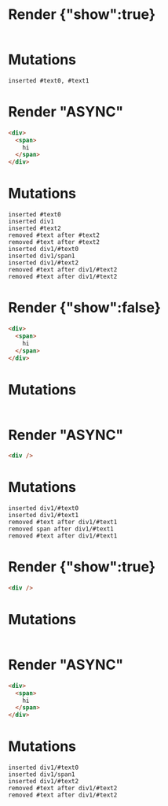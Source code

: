 # Render {"show":true}
```html

```

# Mutations
```
inserted #text0, #text1
```


# Render "ASYNC"
```html
<div>
  <span>
    hi
  </span>
</div>
```

# Mutations
```
inserted #text0
inserted div1
inserted #text2
removed #text after #text2
removed #text after #text2
inserted div1/#text0
inserted div1/span1
inserted div1/#text2
removed #text after div1/#text2
removed #text after div1/#text2
```


# Render {"show":false}
```html
<div>
  <span>
    hi
  </span>
</div>
```

# Mutations
```

```


# Render "ASYNC"
```html
<div />
```

# Mutations
```
inserted div1/#text0
inserted div1/#text1
removed #text after div1/#text1
removed span after div1/#text1
removed #text after div1/#text1
```


# Render {"show":true}
```html
<div />
```

# Mutations
```

```


# Render "ASYNC"
```html
<div>
  <span>
    hi
  </span>
</div>
```

# Mutations
```
inserted div1/#text0
inserted div1/span1
inserted div1/#text2
removed #text after div1/#text2
removed #text after div1/#text2
```